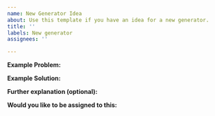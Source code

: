 ```yaml
---
name: New Generator Idea
about: Use this template if you have an idea for a new generator.
title: ''
labels: New generator
assignees: ''

---
```


**Example Problem:**

**Example Solution:**

**Further explanation (optional):**

**Would you like to be assigned to this:**
